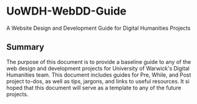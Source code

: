 # UoWDH-WebDD-Guide
A Website Design and Development Guide for Digital Humanities Projects

## Summary
The purpose of this document is to provide a baseline guide to any of the web design and development projects for University of Warwick's Digital Humanities team. This document includes guides for Pre, While, and Post project to-dos, as well as tips, jargons, and links to useful resources. It si hoped that this document will serve as a template to any of the future projects.

